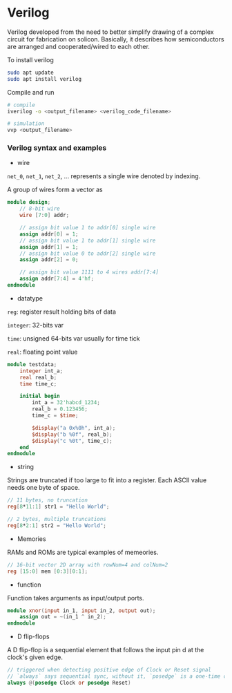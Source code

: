 # Verilog

Verilog developed from the need to better simplify drawing of a complex circuit for fabrication on solicon. Basically, it describes how semiconductors are arranged and cooperated/wired to each other.

To install verilog
```bash
sudo apt update
sudo apt install verilog
```

Compile and run
```bash
# compile
iverilog -o <output_filename> <verilog_code_filename>

# simulation
vvp <output_filename>
```

### Verilog syntax and examples

* wire

`net_0`, `net_1`, `net_2`, ... represents a single wire denoted by indexing.

A group of wires form a vector as 
```v
module design;
    // 8-bit wire
    wire [7:0] addr;

    // assign bit value 1 to addr[0] single wire
    assign addr[0] = 1;
    // assign bit value 1 to addr[1] single wire
    assign addr[1] = 1;
    // assign bit value 0 to addr[2] single wire
    assign addr[2] = 0;

    // assign bit value 1111 to 4 wires addr[7:4]
    assign addr[7:4] = 4'hf;
endmodule
```

* datatype

`reg`: register result holding bits of data

`integer`: 32-bits var

`time`: unsigned 64-bits var usually for time tick

`real`: floating point value

```v
module testdata;
    integer int_a;
    real real_b;
    time time_c;

    initial begin
        int_a = 32'habcd_1234;
        real_b = 0.123456;
        time_c = $time;

        $display("a 0x%0h", int_a);
        $display("b %0f", real_b);
        $display("c %0t", time_c);
    end
endmodule
```

* string

Strings are truncated if too large to fit into a register. Each ASCII value needs one byte of space.

```v
// 11 bytes, no truncation
reg[8*11:1] str1 = "Hello World";

// 2 bytes, multiple truncations
reg[8*2:1] str2 = "Hello World";
```

* Memories

RAMs and ROMs are typical examples of memeories.
```v
// 16-bit vector 2D array with rowNum=4 and colNum=2
reg [15:0] mem [0:3][0:1];
```

* function

Function takes arguments as input/output ports.
```v
module xnor(input in_1, input in_2, output out);
    assign out = ~(in_1 ^ in_2); 
endmodule
```

* D flip-flops

A D flip-flop is a sequential element that follows the input pin d at the clock's given edge.

```v
// triggered when detecting positive edge of Clock or Reset signal
// `always` says sequential sync, without it, `posedge` is a one-time condition
always @(posedge Clock or posedge Reset)  
```